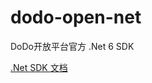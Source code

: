 # dodo-open-net
DoDo开放平台官方 .Net 6 SDK

[.Net SDK 文档](https://open.imdodo.com/sdk/csharp/course.html)
